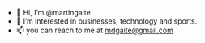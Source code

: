 - 👋 Hi, I’m @martingaite
- 👀 I’m interested in businesses, technology and sports.
- 📫 you can reach to me at mdgaite@gmail.com

<!---
martingaite/martingaite is a ✨ special ✨ repository because its `README.md` (this file) appears on your GitHub profile.
You can click the Preview link to take a look at your changes.
--->
